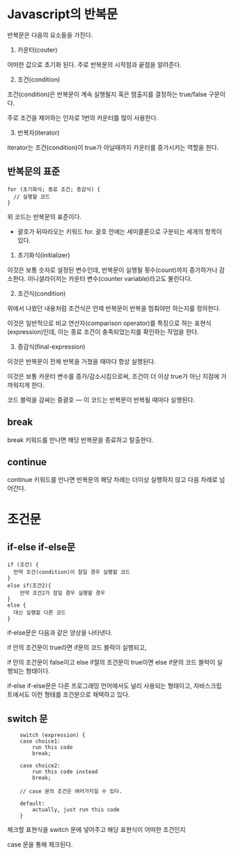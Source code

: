 # Javascript의 반복문
반복문은 다음의 요소들을 가진다.

1. 카운터(couter)

어떠한 값으로 초기화 된다. 주로 반복문의 시작점과 끝점을 알려준다.

2. 조건(condition)

조건(condition)은 반복문이 계속 실행될지 혹은 멈출지를 결정하는 true/false 구문이다.

주로 조건을 제어하는 인자로 1번의 카운터를 많이 사용한다.

3. 반복자(iterator)

iterator는 조건(condition)이 true가 아닐때까지 카운터를 증가시키는 역할을 한다.

## 반복문의 표준
```
for (초기화식; 종료 조건; 증감식) {
  // 실행할 코드
}
```

위 코드는 반복문의 표준이다.

* 괄호가 뒤따라오는 키워드 for.
괄호 안에는 세미콜론으로 구분되는 세개의 항목이 있다.

1. 초기화식(initializer)

이것은 보통 숫자로 설정된 변수인데, 반복문이 실행될 횟수(count)까지 증가하거나 감소한다. 이니셜라이저는 카운터 변수(counter variable)라고도 불린다다.

2. 조건식(condition)

위에서 나왔던 내용처럼 조건식은 언제 반복문이 반복을 멈춰야만 하는지를 정의한다. 

이것은 일반적으로 비교 연산자(comparison operator)를 특징으로 하는 표현식(expression)인데, 이는 종료 조건이 충족되었는지를 확인하는 작업을 한다.

3. 증감식(final-expression)

이것은 반복문이 전체 반복을 거쳤을 때마다 항상 실행된다. 

이것은 보통 카운터 변수를 증가/감소시킴으로써, 조건이 더 이상 true가 아닌 지점에 가까워지게 한다.

코드 블럭을 감싸는 중괄호 — 이 코드는 반복문이 반복될 때마다 실행된다.

## break

break 키워드를 만나면 해당 반복문을 종료하고 탈출한다.

## continue

continue 키워드를 만나면 반복문의 해당 차례는 더이상 실행하지 않고 다음 차례로 넘어간다.

# 조건문

## if-else if-else문
```
if (조건) {
  만약 조건(condition)이 참일 경우 실행할 코드
} 
else if(조건2){
    만약 조건2가 참일 경우 실행할 경우
}
else {
  대신 실행할 다른 코드
}
```

if-else문은 다음과 같은 양상을 나타낸다.

if 안의 조건문이 true라면 if문의 코드 블럭이 실행되고,

if 안의 조건문이 false이고 else if절의 조건문이 true이면 else if문의 코드 블럭이 실행되는 형태이다.

if-else if-else문은 다른 프로그래밍 언어에서도 널리 사용되는 형태이고, 자바스크립트에서도 이런 형태를 조건문으로 채택하고 있다. 

## switch 문
```
    switch (expression) {
    case choice1:
        run this code
        break;

    case choice2:
        run this code instead
        break;
    
    // case 문의 조건은 여러가지일 수 있다.

    default:
        actually, just run this code
    }
```

체크할 표현식을 switch 문에 넣어주고 해당 표현식이 어떠한 조건인지

case 문을 통해 체크된다.